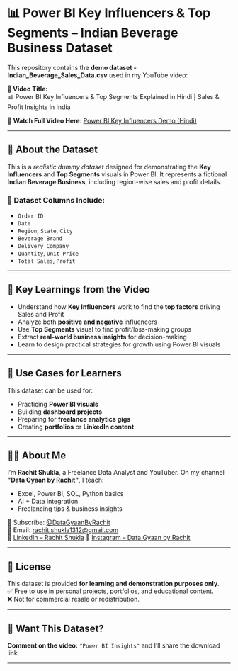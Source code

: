 # 📊 Power BI Key Influencers & Top Segments – Indian Beverage Business Dataset

This repository contains the **demo dataset - Indian_Beverage_Sales_Data.csv** used in my YouTube video:

**🎥 Video Title:**  
📊 Power BI Key Influencers & Top Segments Explained in Hindi | Sales & Profit Insights in India

🔗 **Watch Full Video Here**: [Power BI Key Influencers Demo (Hindi)](https://www.youtube.com/watch?v=vVj1y7AYBes&t=79s)

---

## 🧠 About the Dataset

This is a *realistic dummy dataset* designed for demonstrating the **Key Influencers** and **Top Segments** visuals in Power BI. It represents a fictional **Indian Beverage Business**, including region-wise sales and profit details.

### 📁 Dataset Columns Include:
- `Order ID`
- `Date`
- `Region`, `State`, `City`
- `Beverage Brand`
- `Delivery Company`
- `Quantity`, `Unit Price`
- `Total Sales`, `Profit`

---

## 🎯 Key Learnings from the Video

- Understand how **Key Influencers** work to find the **top factors** driving Sales and Profit
- Analyze both **positive and negative** influencers
- Use **Top Segments** visual to find profit/loss-making groups
- Extract **real-world business insights** for decision-making
- Learn to design practical strategies for growth using Power BI visuals

---

## 📌 Use Cases for Learners

This dataset can be used for:
- Practicing **Power BI visuals**
- Building **dashboard projects**
- Preparing for **freelance analytics gigs**
- Creating **portfolios** or **LinkedIn content**

---

## 🙋‍♂️ About Me

I’m **Rachit Shukla**, a Freelance Data Analyst and YouTuber. On my channel **"Data Gyaan by Rachit"**, I teach:
- Excel, Power BI, SQL, Python basics
- AI + Data integration
- Freelancing tips & business insights

🔔 Subscribe: [@DataGyaanByRachit](https://www.youtube.com/@DataGyaanByRachit)  
📧 Email: rachit.shukla1312@gmail.com  
🔗 [LinkedIn – Rachit Shukla](https://www.linkedin.com/in/rachitshukla1312/)
📸 [Instagram – Data Gyaan by Rachit](https://www.instagram.com/data.gyaan.by.rachit/)

---

## 📂 License

This dataset is provided **for learning and demonstration purposes only**.  
✅ Free to use in personal projects, portfolios, and educational content.  
❌ Not for commercial resale or redistribution.

---

## 💬 Want This Dataset?

**Comment on the video:** `"Power BI Insights"` and I’ll share the download link.

---
